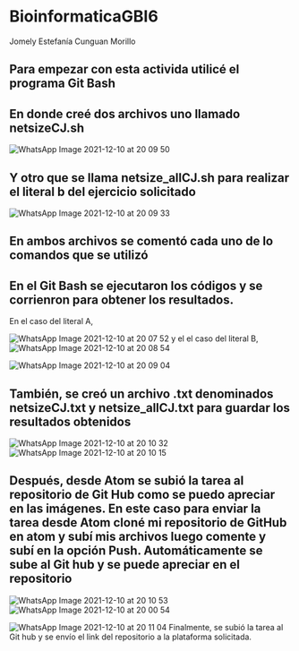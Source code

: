 # BioinformaticaGBI6
Jomely Estefanía Cunguan Morillo 
## Para empezar con esta activida utilicé el programa Git Bash
## En donde creé dos archivos uno llamado netsizeCJ.sh

![WhatsApp Image 2021-12-10 at 20 09 50](https://user-images.githubusercontent.com/94874288/145659489-698334bb-042c-41cc-a69d-b07ea66fb419.jpeg)
## Y otro que se llama netsize_allCJ.sh para realizar el literal b del ejercicio solicitado 
![WhatsApp Image 2021-12-10 at 20 09 33](https://user-images.githubusercontent.com/94874288/145659563-ea176f87-0d6c-4179-bd29-8ac884d879d7.jpeg)
##  En ambos archivos se comentó cada uno de lo comandos que se utilizó
## En el Git Bash se ejecutaron los códigos y se corrienron para obtener los resultados. 
En el caso del literal A, 

![WhatsApp Image 2021-12-10 at 20 07 52](https://user-images.githubusercontent.com/94874288/145659668-537d6334-e8b0-4b43-a562-e78d5fcf449f.jpeg)
 y el el caso del literal B, 
![WhatsApp Image 2021-12-10 at 20 08 54](https://user-images.githubusercontent.com/94874288/145659677-90a10bf2-bc35-4f52-b946-168bbc4e77a2.jpeg)

![WhatsApp Image 2021-12-10 at 20 09 04](https://user-images.githubusercontent.com/94874288/145659684-30df0658-e38f-4cb7-b86b-e23bca5d1c4d.jpeg)

## También, se creó un archivo .txt denominados netsizeCJ.txt y netsize_allCJ.txt para guardar los resultados obtenidos

![WhatsApp Image 2021-12-10 at 20 10 32](https://user-images.githubusercontent.com/94874288/145659739-11d0dd01-be06-4aa5-8509-5472a0ad5125.jpeg)
![WhatsApp Image 2021-12-10 at 20 10 15](https://user-images.githubusercontent.com/94874288/145659750-ac184b2a-3dd9-43e3-9be8-b46ed9c17bb0.jpeg)

## Después, desde Atom se subió la tarea al repositorio de Git Hub como se puedo apreciar en las imágenes. En este caso para enviar la tarea desde Atom cloné mi repositorio de GitHub en atom y subí mis archivos luego comente y subí en la opción Push. Automáticamente se sube al Git hub y se puede apreciar en el repositorio
![WhatsApp Image 2021-12-10 at 20 10 53](https://user-images.githubusercontent.com/94874288/145659799-22a9094d-8bf7-4dfd-9af1-44bbd05f5199.jpeg)
![WhatsApp Image 2021-12-10 at 20 00 54](https://user-images.githubusercontent.com/94874288/145659806-4300d5cb-89fc-4106-8f48-55174c843123.jpeg)

![WhatsApp Image 2021-12-10 at 20 11 04](https://user-images.githubusercontent.com/94874288/145659802-fcccb6c8-433a-4ac8-8873-4f8f37a1428b.jpeg)
Finalmente, se subió la tarea al Git hub y se envío el link del repositorio a la plataforma solicitada. 

